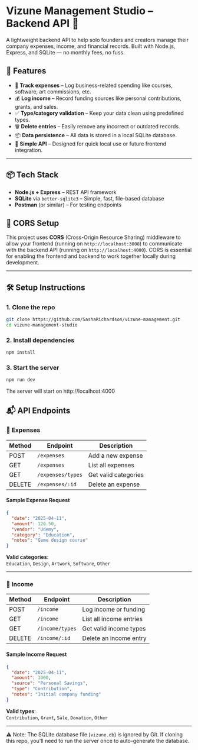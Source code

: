 # Vizune Management Studio – Backend API 💼

A lightweight backend API to help solo founders and creators manage their company expenses, income, and financial records. Built with Node.js, Express, and SQLite — no monthly fees, no fuss.

## 🚀 Features

- 💸 **Track expenses** – Log business-related spending like courses, software, art commissions, etc.
- 💰 **Log income** – Record funding sources like personal contributions, grants, and sales.
- ✅ **Type/category validation** – Keep your data clean using predefined types.
- 🗑️ **Delete entries** – Easily remove any incorrect or outdated records.
- 📦 **Data persistence** – All data is stored in a local SQLite database.
- 🧠 **Simple API** – Designed for quick local use or future frontend integration.

---

## 📦 Tech Stack

- **Node.js + Express** – REST API framework
- **SQLite** via `better-sqlite3` – Simple, fast, file-based database
- **Postman** (or similar) – For testing endpoints

## 🚨 CORS Setup

This project uses **CORS** (Cross-Origin Resource Sharing) middleware to allow your frontend (running on `http://localhost:3000`) to communicate with the backend API (running on `http://localhost:4000`). CORS is essential for enabling the frontend and backend to work together locally during development.

---

## 🛠 Setup Instructions

### 1. Clone the repo
```bash
git clone https://github.com/SashaRichardson/vizune-management.git
cd vizune-management-studio
```

### 2. Install dependencies
```bash
npm install
```

### 3. Start the server
```bash
npm run dev
```
The server will start on http://localhost:4000


## 📬 API Endpoints

### 🔹 Expenses

| Method | Endpoint           | Description              |
|--------|--------------------|--------------------------|
| POST   | `/expenses`        | Add a new expense        |
| GET    | `/expenses`        | List all expenses        |
| GET    | `/expenses/types`  | Get valid categories     |
| DELETE | `/expenses/:id`    | Delete an expense        |

#### Sample Expense Request

```json
{
  "date": "2025-04-11",
  "amount": 120.50,
  "vendor": "Udemy",
  "category": "Education",
  "notes": "Game design course"
}
```

**Valid categories**:  
`Education`, `Design`, `Artwork`, `Software`, `Other`

---

### 🔹 Income

| Method | Endpoint         | Description              |
|--------|------------------|--------------------------|
| POST   | `/income`        | Log income or funding    |
| GET    | `/income`        | List all income entries  |
| GET    | `/income/types`  | Get valid income types   |
| DELETE | `/income/:id`    | Delete an income entry   |

#### Sample Income Request

```json
{
  "date": "2025-04-11",
  "amount": 1000,
  "source": "Personal Savings",
  "type": "Contribution",
  "notes": "Initial company funding"
}
```

**Valid types**:  
`Contribution`, `Grant`, `Sale`, `Donation`, `Other` 

---

⚠️ Note: The SQLite database file (`vizune.db`) is ignored by Git. If cloning this repo, you'll need to run the server once to auto-generate the database.